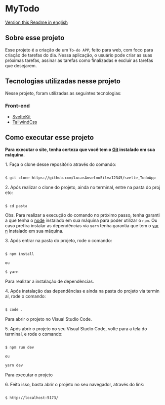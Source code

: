# MyTodo

[Version this Readme in english](https://github.com/LucasAnselmoSilva12345/svelte_TodoApp/blob/master/README-en.md)

## Sobre esse projeto

Esse projeto é a criação de um `To-do APP`, feito para web, com foco para criação de tarefas do dia. Nessa aplicação, o usuário pode criar as suas próximas tarefas, assinar as tarefas como finalizadas e excluir as tarefas que desejarem.

## Tecnologias utilizadas nesse projeto

Nesse projeto, foram utilizadas as seguintes tecnologias:

### Front-end

- [SvelteKit](https://svelte.dev/)
- [TailwindCss](https://tailwindcss.com/)

## Como executar esse projeto

**Para executar o site, tenha certeza que você tem o [Git](https://git-scm.com/) instalado em sua máquina**.

1. Faça o clone desse repositório através do comando:

```sh

$ git clone https://github.com/LucasAnselmoSilva12345/svelte_TodoApp

```

2. Após realizar o clone do projeto, ainda no terminal, entre na pasta do projeto:

```sh

$ cd pasta

```

Obs. Para realizar a execução do comando no próximo passo, tenha garantia que tenha o [node](https://nodejs.org/en/) instalado em sua máquina para poder utilizar o `npm`. Ou caso prefira instalar as dependências via `yarn` tenha garantia que tem o [yarn](https://yarnpkg.com/) instalado em sua máquina.

3. Após entrar na pasta do projeto, rode o comando:

```sh

$ npm install

ou

$ yarn

```

Para realizar a instalação de dependências.

4. Após instalação das dependências e ainda na pasta do projeto via terminal, rode o comando:

```sh

$ code .

```

Para abrir o projeto no Visual Studio Code.

5. Após abrir o projeto no seu Visual Studio Code, volte para a tela do terminal, e rode o comando:

```sh

$ npm run dev

ou

yarn dev

```

Para executar o projeto

6. Feito isso, basta abrir o projeto no seu navegador, através do link:

```sh

$ http://localhost:5173/

```
